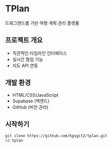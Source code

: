 # TPlan

드래그앤드롭 기반 여행 계획 관리 플랫폼

## 프로젝트 개요
- 직관적인 타임라인 인터페이스
- 실시간 협업 기능
- 지도 API 연동

## 개발 환경
- HTML/CSS/JavaScript
- Supabase (백엔드)
- GitHub (버전 관리)

## 시작하기
```bash
git clone https://github.com/kgsgit2/tplan.git
cd tplan
```